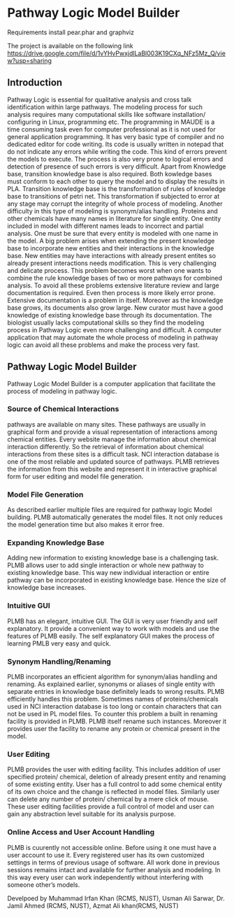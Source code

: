 # Pathway Logic Model Builder

Requirements
install pear.phar and graphviz

The project is available on the following link
https://drive.google.com/file/d/1vYHvPwxjdlLaBl003K19CXq_NFz5Mz_Q/view?usp=sharing


## Introduction
Pathway Logic is essential for qualitative analysis and cross talk identification within large pathways. The modeling process
for such analysis requires many computational skills like software installation/ configuring
in Linux, programming etc.
The programming in MAUDE is a time consuming task even for computer professional
as it is not used for general application programming. It has very basic type of compiler
and no dedicated editor for code writing. Its code is usually written in notepad that do
not indicate any errors while writing the code. This kind of errors prevent the models to
execute. The process is also very prone to logical errors and detection of presence of such
errors is very difficult.
Apart from Knowledge base, transition knowledge base is also required. Both
kowledge bases must conform to each other to query the model and to display the results
in PLA. Transition knowledge base is the transformation of rules of knowledge base to
transitions of petri net. This transformation if subjected to error at any stage may corrupt
the integrity of whole process of modeling.
Another difficulty in this type of modeling is synonym/alias handling. Proteins and
other chemicals have many names in literature for single entity. One entity included in
model with different names leads to incorrect and partial analysis. One must be sure that
every entity is modeled with one name in the model.
A big problem arises when extending the present knowledge base to incorporate new
entities and their interactions in the knowledge base. New entities may have interactions
with already present entites so already present interactions needs modification. This is very
challenging and delicate process. This problem becomes worst when one wants to combine
the rule knowledge bases of two or more pathways for combined analysis.
To avoid all these problems extensive literature review and large documentation is required. Even then process is more likely  error prone. Extensive documentation is a
problem in itself. Moreover as the knowledge base grows, its documents also grow large.
New curator must have a good knowledge of existing knowledge base through its documentation.
The biologist usually lacks computational skills so they find the modeling process in
Pathway Logic even more challenging and difficult.
A computer application that may automate the whole process of modeling in pathway
logic can avoid all these problems and make the process very fast.
## Pathway Logic Model Builder
Pathway Logic Model Builder is a computer application that facilitate the process of modeling in pathway logic.
### Source of Chemical Interactions
pathways are available on many sites. These pathways are usually in graphical form and
provide a visual representation of interactions among chemical entities. Every website manage the information about chemical interaction differently. So the retrieval of information
about chemical interactions from these sites is a difficult task.
NCI interaction database is one of the most reliable and updated source of pathways.
PLMB retrieves the information from this website and represent it in interactive graphical
form for user editing and model file generation.

### Model File Generation
As described earlier multiple files are required for pathway logic Model building. PLMB
automatically generates the model files. It not only reduces the model generation time but
also makes it error free.
### Expanding Knowledge Base
Adding new information to existing knowledge base is a challenging task. PLMB allows
user to add single interaction or whole new pathway to existing knowledge base. This way
new individual interaction or entire pathway can be incorporated in existing knowledge
base. Hence the size of knowledge base increases.
### Intuitive GUI
PLMB has an elegant, intuitive GUI. The GUI is very user friendly and self explanatory.
It provide a convenient way to work with models and use the features of PLMB easily. The
self explanatory GUI makes the process of learning PMLB very easy and quick.
### Synonym Handling/Renaming
PLMB incorporates an efficient algorithm for synonym/alias handling and renaming. As
explained earlier, synonyms or aliases of single entity with separate entries in knowledge
base definitely leads to wrong results. PLMB efficiently handles this problem.
Sometimes names of proteins/chemicals used in NCI interaction database is too long or
contain characters that can not be used in PL model files. To counter this problem a built
in renaming facility is provided in PLMB. PLMB itself rename such instances. Moreover
it provides user the facility to rename any protein or chemical present in the model.

### User Editing
PLMB provides the user with editing facility. This includes addition of user specified
protein/ chemical, deletion of already present entity and renaming of some existing entity.
User has a full control to add some chemical entity of its own choice and the change is
reflected in model files. Similarly user can delete any number of protein/ chemical by a
mere click of mouse. These user editing facilities provide a full control of model and user
can gain any abstraction level suitable for its analysis purpose.

### Online Access and User Account Handling
PLMB is cuurently not accessible online. Before using it one must have a user account to use it. Every
registered user has its own customized settings in terms of previous usage of software.
All work done in previous sessions remains intact and available for further analysis and
modeling. In this way every user can work independently without interfering with someone
other’s models.



Develpoed by Muhammad Irfan Khan (RCMS, NUST), Usman Ali Sarwar, Dr. Jamil Ahmed (RCMS, NUST), Azmat Ali khan(RCMS, NUST)

